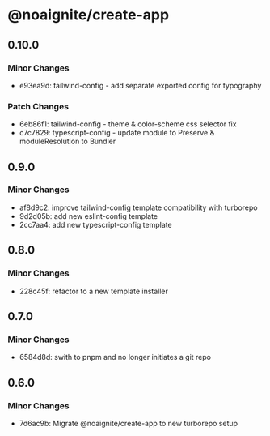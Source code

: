 # @noaignite/create-app

## 0.10.0

### Minor Changes

- e93ea9d: tailwind-config - add separate exported config for typography

### Patch Changes

- 6eb86f1: tailwind-config - theme & color-scheme css selector fix
- c7c7829: typescript-config - update module to Preserve & moduleResolution to Bundler

## 0.9.0

### Minor Changes

- af8d9c2: improve tailwind-config template compatibility with turborepo
- 9d2d05b: add new eslint-config template
- 2cc7aa4: add new typescript-config template

## 0.8.0

### Minor Changes

- 228c45f: refactor to a new template installer

## 0.7.0

### Minor Changes

- 6584d8d: swith to pnpm and no longer initiates a git repo

## 0.6.0

### Minor Changes

- 7d6ac9b: Migrate @noaignite/create-app to new turborepo setup
